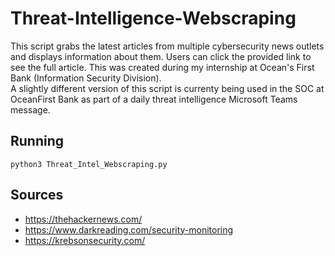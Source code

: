 # Threat-Intelligence-Webscraping
This script grabs the latest articles from multiple cybersecurity news outlets and displays information about them. Users can click the provided link to see the full article. This was created during my internship at Ocean's First Bank (Information Security Division).  
A slightly different version of this script is currenty being used in the SOC at OceanFirst Bank as part of a daily threat intelligence Microsoft Teams message.

## Running
```
python3 Threat_Intel_Webscraping.py
```


## Sources
- https://thehackernews.com/
- https://www.darkreading.com/security-monitoring
- https://krebsonsecurity.com/
